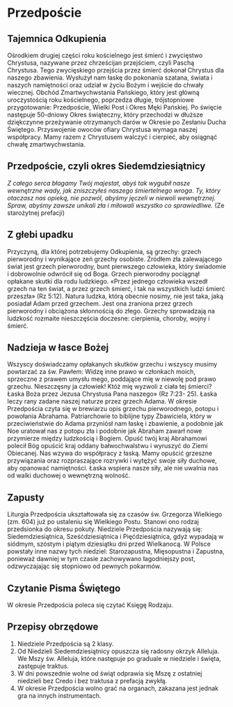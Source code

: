 # Przedpoście

## Tajemnica Odkupienia

Ośrodkiem drugiej części roku kościelnego jest śmierć i zwycięstwo Chrystusa, nazywane przez chrześcijan przejściem, 
czyli Paschą Chrystusa. 
Tego zwycięskiego przejścia przez śmierć dokonał Chrystus dla naszego zbawienia. Wysłużył nam łaskę do pokonania 
szatana, świata i naszych namiętności oraz udział w życiu Bożym i wejście do chwały wiecznej. 
Obchód Zmartwychwstania Pańskiego, który jest główną uroczystością roku kościelnego, poprzedza długie, trójstopniowe 
przygotowanie: Przedpoście, Wielki Post i Okres Męki Pańskiej. Po święcie następuje 50-dniowy Okres świąteczny, 
który przechodzi w dłuższe dziękczynne przeżywanie otrzymanych darów w Okresie po Zesłaniu Ducha Świętego.
Przyswojenie owoców ofiary Chrystusa wymaga naszej współpracy. Mamy razem z Chrystusem walczyć i cierpieć, aby 
osiągnąć chwałę zmartwychwstania.

## Przedpoście, czyli okres Siedemdziesiątnicy

_Z całego serca błagamy Twój majestat, abyś tak wygubił nasze wewnętrzne wady, jak zniszczyłeś naszego śmiertelnego 
wroga. Ty, który otaczasz nas opieką, nie pozwól, abyśmy jęczeli w niewoli wewnętrznej. Spraw, abyśmy zawsze unikali 
zła i miłowali wszystko co sprawiedliwe._ (Ze starożytnej prefacji) 

## Z głebi upadku

Przyczyną, dla której potrzebujemy Odkupienia, są grzechy: grzech pierworodny i wynikające zeń grzechy osobiste. 
Źródłem zła zalewającego świat jest grzech pierworodny, bunt pierwszego człowieka, który świadomie i dobrowolnie 
odwrócił się od Boga. Grzech pierworodny pociągnął opłakane skutki dla rodu ludzkiego. «Przez jednego człowieka 
wszedł grzech na ten świat, a przez grzech śmierć, i tak na wszystkich ludzi śmierć przeszła» (Rz 5:12). Natura 
ludzka, którą obecnie nosimy, nie jest taka, jaką posiadał Adam przed grzechem. Jest ona zraniona przez grzech 
pierworodny i obciążona skłonnością do złego. Grzechy sprowadzają na ludzkość rozmaite nieszczęścia doczesne: 
cierpienia, choroby, wojny i śmierć.

## Nadzieja w łasce Bożej

Wszyscy doświadczamy opłakanych skutków grzechu i wszyscy musimy powtarzać za św. Pawłem: Widzę inne prawo w członkach 
moich, sprzeczne z prawem umysłu mego, poddające mię w niewolę pod prawo grzechu. Nieszczęsny ja człowiek! Któż mię 
wyzwoli z ciała tej śmierci? Łaska Boża przez Jezusa Chrystusa Pana naszego» (Rz 7:23- 25). Łaska leczy rany zadane 
naszej naturze przez grzech Adama.
W okresie Przedpościa czyta się w brewiarzu opis grzechu pierworodnego, potopu i powołania Abrahama. Patriarchowie to 
biblijne typy Zbawiciela, który w przeciwieństwie do Adama przyniósł nam łaskę i zbawienie, a podobnie jak Noe uratował 
nas z potopu zła i podobnie jak Abraham zawarł nowe przymierze między ludzkością i Bogiem.
Opuść twój kraj
Abrahamowi polecił Bóg opuścić kraj oddany bałwochwalstwu i wyruszyć do Ziemi Obiecanej. Nas wzywa do współpracy z łaską. 
Mamy opuścić grzeszne przywiązania oraz rozpraszające rozrywki i wytężyć swoje siły duchowe, aby opanować namiętności. 
Łaska wspiera nasze siły, ale nie uwalnia nas od walki duchowej o wewnętrzną wolność.

## Zapusty

Liturgia Przedpościa ukształtowała się za czasów św. Grzegorza Wielkiego (zm. 604) już po ustaleniu się Wielkiego 
Postu. Stanowi ono rodzaj przedsionka do okresu pokuty. Niedziele Przedpościa nazywają się: Siedemdziesiątnica, 
Sześćdziesiątnica i Pięćdziesiątnica, gdyż wypadają w siódmym, szóstym i piątym dziesiątku dni przed Wielkanocą. 
W Polsce powstały inne nazwy tych niedziel: Starozapustna, Mięsopustna i Zapustna, ponieważ dawniej w tym czasie 
zachowywano łagodniejszy post, odzwyczajając się stopniowo od pewnych pokarmów. 

## Czytanie Pisma Świętego

W okresie Przedpościa poleca się czytać Księgę Rodzaju.

## Przepisy obrzędowe

1. Niedziele Przedpościa są 2 klasy.
2. Od Niedzieli Siedemdziesiątnicy opuszcza się radosny okrzyk Alleluja. We Mszy św. Alleluja, które następuje po 
graduale w niedziele i święta, zastępuje traktus.
3. W dni powszednie wolne od świąt odprawia się Mszę z ostatniej niedzieli bez Credo i bez traktusa z prefacją zwykłą.
4. W okresie Przedpościa wolno grać na organach, zakazana jest jednak gra na innych instrumentach.